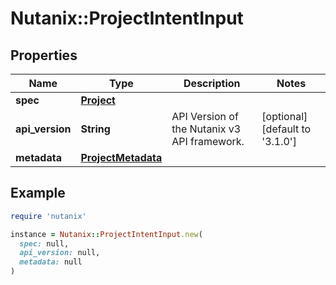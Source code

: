 # Nutanix::ProjectIntentInput

## Properties

| Name | Type | Description | Notes |
| ---- | ---- | ----------- | ----- |
| **spec** | [**Project**](Project.md) |  |  |
| **api_version** | **String** | API Version of the Nutanix v3 API framework. | [optional][default to &#39;3.1.0&#39;] |
| **metadata** | [**ProjectMetadata**](ProjectMetadata.md) |  |  |

## Example

```ruby
require 'nutanix'

instance = Nutanix::ProjectIntentInput.new(
  spec: null,
  api_version: null,
  metadata: null
)
```


